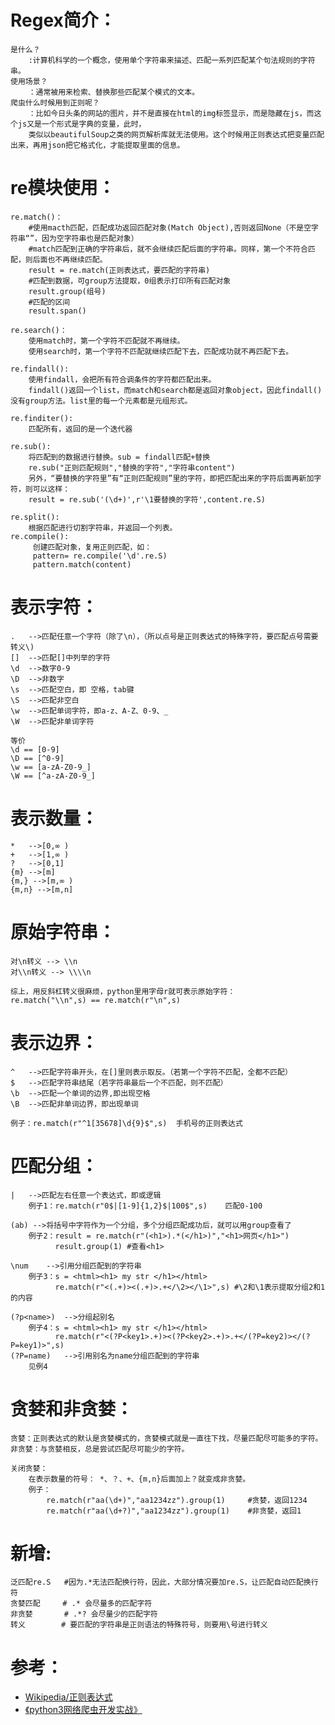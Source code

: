 # Regex简介：
    是什么？
        :计算机科学的一个概念，使用单个字符串来描述、匹配一系列匹配某个句法规则的字符串。
    使用场景？
        ：通常被用来检索、替换那些匹配某个模式的文本。
    爬虫什么时候用到正则呢？
        ：比如今日头条的网站的图片，并不是直接在html的img标签显示，而是隐藏在js，而这个js又是一个形式是字典的变量，此时，
        类似以beautifulSoup之类的网页解析库就无法使用。这个时候用正则表达式把变量匹配出来，再用json把它格式化，才能提取里面的信息。

# re模块使用：
    re.match()：
        #使用macth匹配，匹配成功返回匹配对象(Match Object),否则返回None（不是空字符串“”，因为空字符串也是匹配对象）
        #match匹配到正确的字符串后，就不会继续匹配后面的字符串。同样，第一个不符合匹配，则后面也不再继续匹配。
        result = re.match(正则表达式，要匹配的字符串) 
        #匹配到数据，可group方法提取，0组表示打印所有匹配对象
        result.group(组号) 
        #匹配的区间
        result.span()
     
    re.search()：
        使用match时，第一个字符不匹配就不再继续。
        使用search时，第一个字符不匹配就继续匹配下去，匹配成功就不再匹配下去。
        
    re.findall():
        使用findall，会把所有符合调条件的字符都匹配出来。
        findall()返回一个list，而match和search都是返回对象object，因此findall()没有group方法。list里的每一个元素都是元组形式。
        
    re.finditer():
        匹配所有，返回的是一个迭代器
        
    re.sub():
        将匹配到的数据进行替换。sub = findall匹配+替换
        re.sub("正则匹配规则","替换的字符","字符串content")
        另外，“要替换的字符里”有“正则匹配规则”里的字符，即把匹配出来的字符后面再新加字符，则可以这样：
        result = re.sub('(\d+)',r'\1要替换的字符',content.re.S)
    
    re.split():
        根据匹配进行切割字符串，并返回一个列表。
    re.compile():
         创建匹配对象，复用正则匹配，如： 
         pattern= re.compile('\d'.re.S)  
         pattern.match(content)               
    
# 表示字符：
    .   -->匹配任意一个字符（除了\n），（所以点号是正则表达式的特殊字符，要匹配点号需要转义\)
    []  -->匹配[]中列举的字符      
    \d  -->数字0-9     
    \D  -->非数字
    \s  -->匹配空白，即 空格，tab键
    \S  -->匹配非空白
    \w  -->匹配单词字符，即a-z、A-Z、0-9、_
    \W  -->匹配非单词字符
    
    等价
    \d == [0-9]
    \D == [^0-9]    
    \w == [a-zA-Z0-9_]
    \W == [^a-zA-Z0-9_]    
    
# 表示数量：
    *   -->[0,∞ )
    +   -->[1,∞ )
    ?   -->[0,1]
    {m} -->[m]
    {m,} -->[m,∞ )
    {m,n} -->[m,n]
    
# 原始字符串：
    对\n转义 --> \\n
    对\\n转义 --> \\\\n  
   
    综上，用反斜杠转义很麻烦，python里用字母r就可表示原始字符：
    re.match("\\n",s) == re.match(r"\n",s)
        
# 表示边界：
    ^   -->匹配字符串开头，在[]里则表示取反。（若第一个字符不匹配，全都不匹配）
    $   -->匹配字符串结尾（若字符串最后一个不匹配，则不匹配）
    \b  -->匹配一个单词的边界,即出现空格
    \B  -->匹配非单词边界，即出现单词
    
    例子：re.match(r"^1[35678]\d{9}$",s)  手机号的正则表达式
    
# 匹配分组：
    |   -->匹配左右任意一个表达式，即或逻辑
        例子1：re.match(r"0$|[1-9]{1,2}$|100$",s)    匹配0-100
        
    (ab) -->将括号中字符作为一个分组，多个分组匹配成功后，就可以用group查看了
        例子2：result = re.match(r"(<h1>).*(</h1>)","<h1>网页</h1>")
              result.group(1) #查看<h1>
        
    \num    -->引用分组匹配到的字符串
        例子3：s = <html><h1> my str </h1></html>
              re.match(r"<(.+)><(.+)>.+</\2></\1>",s) #\2和\1表示提取分组2和1的内容
            
    (?p<name>)  -->分组起别名
        例子4：s = <html><h1> my str </h1></html>
              re.match(r"<(?P<key1>.+)><(?P<key2>.+)>.+</(?P=key2)></(?P=key1)>",s) 
    (?P=name)   -->引用别名为name分组匹配到的字符串
        见例4
# 贪婪和非贪婪：
    贪婪：正则表达式的默认是贪婪模式的，贪婪模式就是一直往下找，尽量匹配尽可能多的字符。 
    非贪婪：与贪婪相反，总是尝试匹配尽可能少的字符。
    
    关闭贪婪：
        在表示数量的符号： *、？、+、{m,n}后面加上？就变成非贪婪。
        例子：
            re.match(r"aa(\d+)","aa1234zz").group(1)     #贪婪，返回1234
            re.match(r"aa(\d+?)","aa1234zz").group(1)    #非贪婪，返回1
        
           

# 新增:
    泛匹配re.S   #因为.*无法匹配换行符，因此，大部分情况要加re.S，让匹配自动匹配换行符
    贪婪匹配     # .* 会尽量多的匹配字符
    非贪婪       # .*? 会尽量少的匹配字符
    转义        # 要匹配的字符串是正则语法的特殊符号，则要用\号进行转义
    

# 参考：
* [Wikipedia/正则表达式](https://zh.wikipedia.org/wiki/%E6%AD%A3%E5%88%99%E8%A1%A8%E8%BE%BE%E5%BC%8F)
* [《python3网络爬虫开发实战》](https://germey.gitbooks.io/python3webspider/3.3-%E6%AD%A3%E5%88%99%E8%A1%A8%E8%BE%BE%E5%BC%8F.html)












    
